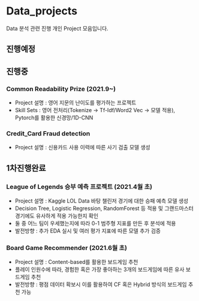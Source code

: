 # Data_projects

Data 분석 관련 진행 개인 Project 모음입니다.

## 진행예정

## 진행중

### Common Readability Prize (2021.9~)
- Project 설명 : 영어 지문의 난이도를 평가하는 프로젝트
- Skill Sets : 영어 전처리(Tokenize -> Tf-Idf/Word2 Vec -> 모델 적용), Pytorch를 활용한 신경망/1D-CNN

### Credit_Card Fraud detection
- Project 설명 : 신용카드 사용 이력에 따른 사기 검출 모델 생성

## 1차진행완료

### League of Legends 승부 예측 프로젝트 (2021.4월 초)
- Project 설명 : Kaggle LOL Data 바탕 챌린저 경기에 대한 승패 예측 모델 생성
- Decision Tree, Logistic Regression, RandomForest 등 적용 및 그랜드마스터 경기에도 유사하게 적용 가능한지 확인
- 둘 중 어느 팀이 우세했는지에 따라 0-1 범주형 지표를 만든 후 분석에 적용
- 발전방향 : 추가 EDA 실시 및 여러 평가 지표에 따른 모델 추가 검증

### Board Game Recommender (2021.6월 초)
- Project 설명 : Content-based를 활용한 보드게임 추천
- 플레이 인원수에 따라, 경험한 혹은 가장 좋아하는 3개의 보드게임에 따른 유사 보드게임 추천
- 발전방향 : 평점 데이터 확보시 이를 활용하여 CF 혹은 Hybrid 방식의 보드게임 추천 가능
